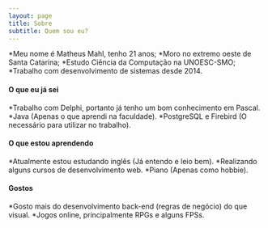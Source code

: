 ```yaml
---
layout: page
title: Sobre
subtitle: Quem sou eu?
---
```


*Meu nome é Matheus Mahl, tenho 21 anos;
*Moro no extremo oeste de Santa Catarina;
*Estudo Ciência da Computação na UNOESC-SMO;
*Trabalho com desenvolvimento de sistemas desde 2014.

#### O que eu já sei
*Trabalho com Delphi, portanto já tenho um bom conhecimento em Pascal.
*Java (Apenas o que aprendi na faculdade).
*PostgreSQL e Firebird (O necessário para utilizar no trabalho).


#### O que estou aprendendo
*Atualmente estou estudando inglês (Já entendo e leio bem).
*Realizando alguns cursos de desenvolvimento web.
*Piano (Apenas como hobbie).


#### Gostos
*Gosto mais do desenvolvimento back-end (regras de negócio) do que visual.
*Jogos online, principalmente RPGs e alguns FPSs.
